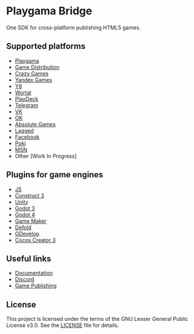 # Playgama Bridge
One SDK for cross-platform publishing HTML5 games.

## Supported platforms
+ [Playgama](https://playgama.com/?utm_source=github&utm_medium=bridge)
+ [Game Distribution](https://gamedistribution.com)
+ [Crazy Games](https://crazygames.com)
+ [Yandex Games](https://yandex.com/games)
+ [Y8](https://y8.com)
+ [Wortal](https://wortal.ai)
+ [PlayDeck](https://playdeck.io)
+ [Telegram](https://core.telegram.org/bots/webapps)
+ [VK](https://vk.com)
+ [OK](https://ok.ru)
+ [Absolute Games](https://ag.ru)
+ [Lagged](https://lagged.com)
+ [Facebook](https://www.facebook.com/games/instantgames)
+ [Poki](https://poki.com/)
+ [MSN](https://www.msn.com/en-us/play)
+ Other [Work In Progress]

## Plugins for game engines
+ [JS](https://github.com/playgama/bridge)
+ [Construct 3](https://github.com/playgama/bridge-construct)
+ [Unity](https://github.com/playgama/bridge-unity)
+ [Godot 3](https://github.com/playgama/bridge-godot)
+ [Godot 4](https://github.com/playgama/bridge-godot-4)
+ [Game Maker](https://github.com/playgama/bridge-gamemaker)
+ [Defold](https://github.com/playgama/bridge-defold)
+ [GDevelop](https://github.com/playgama/bridge-gdevelop)
+ [Cocos Creator 3]()

## Useful links
+ [Documentation](https://wiki.playgama.com/?utm_source=github&utm_medium=bridge)
+ [Discord](https://discord.gg/pzqd2upxr8)
+ [Game Publishing](https://developer.playgama.com/?utm_source=github&utm_medium=bridge)

## License
This project is licensed under the terms of the GNU Lesser General Public License v3.0. See the [LICENSE](LICENSE) file for details.
